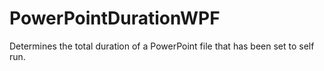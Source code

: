 # PowerPointDurationWPF
Determines the total duration of a PowerPoint file that has been set to self run.
